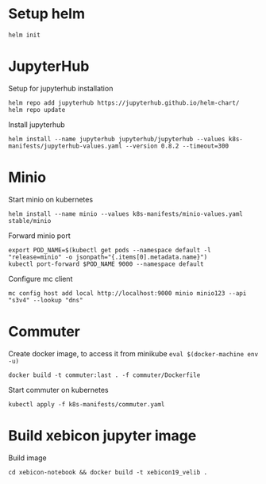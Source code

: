 # Setup helm

    helm init
  
# JupyterHub

Setup for jupyterhub installation

    helm repo add jupyterhub https://jupyterhub.github.io/helm-chart/
    helm repo update
 
Install jupyterhub
   
    helm install --name jupyterhub jupyterhub/jupyterhub --values k8s-manifests/jupyterhub-values.yaml --version 0.8.2 --timeout=300

 
# Minio

Start minio on kubernetes 

    helm install --name minio --values k8s-manifests/minio-values.yaml stable/minio
  
Forward minio port

    export POD_NAME=$(kubectl get pods --namespace default -l "release=minio" -o jsonpath="{.items[0].metadata.name}")
    kubectl port-forward $POD_NAME 9000 --namespace default
    
Configure mc client

    mc config host add local http://localhost:9000 minio minio123 --api "s3v4" --lookup "dns"

# Commuter

Create docker image, to access it from minikube `eval $(docker-machine env -u)` 

    docker build -t commuter:last . -f commuter/Dockerfile
    
Start commuter on kubernetes

    kubectl apply -f k8s-manifests/commuter.yaml

# Build xebicon jupyter image

Build image

    cd xebicon-notebook && docker build -t xebicon19_velib .
